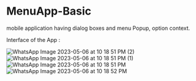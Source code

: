 # MenuApp-Basic
 mobile application having dialog boxes and menu Popup,  option context.

Interface of the App :



![WhatsApp Image 2023-05-06 at 10 18 51 PM (2)](https://user-images.githubusercontent.com/72665805/236636929-1f115ba1-638a-4dcb-9a6b-3c97fa903213.jpeg)
![WhatsApp Image 2023-05-06 at 10 18 51 PM (1)](https://user-images.githubusercontent.com/72665805/236636930-2b4ad013-e6bd-43cc-a131-963fbcef06a1.jpeg)
![WhatsApp Image 2023-05-06 at 10 18 51 PM](https://user-images.githubusercontent.com/72665805/236636931-74cfd37f-0c50-4200-bee4-c6be83fd194b.jpeg)
![WhatsApp Image 2023-05-06 at 10 18 52 PM](https://user-images.githubusercontent.com/72665805/236636933-512289da-e181-4dfa-ad4a-86f9c69339a3.jpeg)
